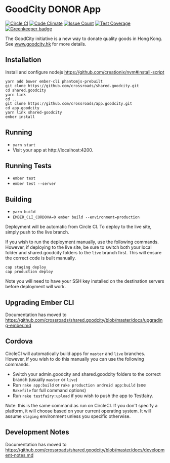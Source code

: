# GoodCity DONOR App

[![Circle CI](https://circleci.com/gh/crossroads/app.goodcity.svg?style=svg)](https://circleci.com/gh/crossroads/app.goodcity)
[![Code Climate](https://codeclimate.com/github/crossroads/app.goodcity/badges/gpa.svg)](https://codeclimate.com/github/crossroads/app.goodcity)
[![Issue Count](https://codeclimate.com/github/crossroads/app.goodcity/badges/issue_count.svg)](https://codeclimate.com/github/crossroads/app.goodcity)
[![Test Coverage](https://codeclimate.com/github/crossroads/app.goodcity/badges/coverage.svg)](https://codeclimate.com/github/crossroads/app.goodcity) [![Greenkeeper badge](https://badges.greenkeeper.io/crossroads/app.goodcity.svg)](https://greenkeeper.io/)

The GoodCity initiative is a new way to donate quality goods in Hong Kong. See www.goodcity.hk for more details.

## Installation

Install and configure nodejs https://github.com/creationix/nvm#install-script

```shell
yarn add bower ember-cli phantomjs-prebuilt
git clone https://github.com/crossroads/shared.goodcity.git
cd shared.goodcity
yarn link
cd ..
git clone https://github.com/crossroads/app.goodcity.git
cd app.goodcity
yarn link shared-goodcity
ember install
```

## Running

* `yarn start`
* Visit your app at http://localhost:4200.

## Running Tests

* `ember test`
* `ember test --server`

## Building

* `yarn build`
* `EMBER_CLI_CORDOVA=0 ember build --environment=production`

Deployment will be automatic from Circle CI. To deploy to the live site, simply push to the live branch.

If you wish to run the deployment manually, use the following commands. However, if deploying to the live site, be sure to switch both your local folder and shared.goodcity folders to the `live` branch first. This will ensure the correct code is built manually.

    cap staging deploy
    cap production deploy

Note you will need to have your SSH key installed on the destination servers before deployment will work.

## Upgrading Ember CLI
Documentation has moved to https://github.com/crossroads/shared.goodcity/blob/master/docs/upgrading-ember.md

## Cordova
CircleCI will automatically build apps for `master` and `live` branches. However, if you wish to do this manually you can use the following commands.

* Switch your admin.goodcity and shared.goodcity folders to the correct branch (usually `master` or `live`)
* Run `rake app:build` or `rake production android app:build` (see `Rakefile` for full command options)
* Run `rake testfairy:upload` if you wish to push the app to Testfairy.

Note: this is the same command as run on CircleCI. If you don't specify a platform, it will choose based on your current operating system. It will assume `staging` environment unless you specific otherwise.

## Development Notes
Documentation has moved to https://github.com/crossroads/shared.goodcity/blob/master/docs/development-notes.md
